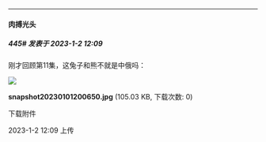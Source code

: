 

*****

####  肉搏光头  
##### 445#       发表于 2023-1-2 12:09

刚才回顾第11集，这兔子和熊不就是中俄吗：

<img src="https://img.saraba1st.com/forum/202301/02/120919feeeh87sj7emremk.jpg" referrerpolicy="no-referrer">

<strong>snapshot20230101200650.jpg</strong> (105.03 KB, 下载次数: 0)

下载附件

2023-1-2 12:09 上传

